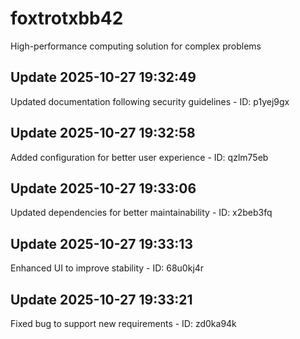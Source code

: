 # foxtrotxbb42
High-performance computing solution for complex problems

## Update 2025-10-27 19:32:49
Updated documentation following security guidelines - ID: p1yej9gx


## Update 2025-10-27 19:32:58
Added configuration for better user experience - ID: qzlm75eb


## Update 2025-10-27 19:33:06
Updated dependencies for better maintainability - ID: x2beb3fq


## Update 2025-10-27 19:33:13
Enhanced UI to improve stability - ID: 68u0kj4r


## Update 2025-10-27 19:33:21
Fixed bug to support new requirements - ID: zd0ka94k

